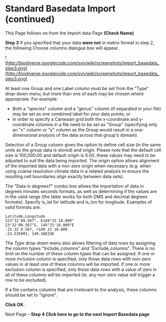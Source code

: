 # Standard Basedata Import (continued) #

This Page follows on from the Import data Page **(Check Name)**

**Step 3**  If you specified that your data **were not** in matrix format in step 2, the following Choose columns dialogue box will appear.

![http://biodiverse.googlecode.com/svn/wiki/screenshots/import_basedata_step3.png](http://biodiverse.googlecode.com/svn/wiki/screenshots/import_basedata_step3.png)

At least one Group and one Label column must be set from the "Type" drop-down menu, but more than one of each may be chosen where appropriate.  For example:

  * Both a "species" column and a "genus" column (if separated in your file) may be set as one combined label for your data points; or
  * In order to specify a Cartesian grid both the x-coordinate and y-coordinate columns in a file need to be set as "Group" (specifying only an "x" column or "y" column as the Group would result in a one-dimensional analysis of the data across that group's domain).

Selection of a Group column gives the option to define cell size (in the same units as the group data is stored) and origin. Please note that the default cell size is 100,000.00 and default origin is 0.00, these values may need to be adjusted to suit the data being imported.  The origin option allows alignment of the imported data with a non-zero origin when necessary (e.g. when using coarse resolution climate data in a related analysis to ensure the resulting cell boundaries align exactly between data sets).

The "Data in degrees?" combo box allows the importation of data in degrees minutes seconds formats, as well as determining if the values are in the valid range (the latter works for both DMS and decimal degrees formats). Specify is_lat for latitude and is_lon for longitude. Examples of valid formats are:

```
Latitude,Longitude
S23°32'09.567", E149°23'18.009"
23°32'09.567"S, 149°23'18.009"E
-23 32 9.567, +149 23 18.009
-23.535991, 149.388336
```

The _Type_ drop-down menu also allows filtering of data rows by assigning the column types "Include_columns" and "Exclude_columns".  There is no limit on the number of these column types that can be assigned.  If one or more inclusion column is specified, only those data rows with non-zero values in at least one of these columns will be imported. If one or more exclusion column is specified, only those data rows with a value of zero in all of these columns will be imported (ie. any non-zero value will trigger a row to be excluded).

If a file contains columns that are irrelevant to the analysis, these columns should be set to "Ignore".

**Click OK.**

Next Page – **Step 4 Click here to go to the next Import Basedata page**